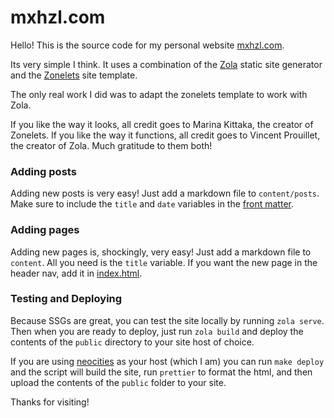 # mxhzl.com

Hello! This is the source code for my personal website [mxhzl.com](https://mxhzl.com).

Its very simple I think. It uses a combination of the [Zola](https://www.getzola.org/) static site generator and the [Zonelets](https://zonelets.net/) site template.

The only real work I did was to adapt the zonelets template to work with Zola.

If you like the way it looks, all credit goes to Marina Kittaka, the creator of Zonelets. If you like the way it functions, all credit goes to Vincent Prouillet, the creator of Zola. Much gratitude to them both!

### Adding posts

Adding new posts is very easy! Just add a markdown file to `content/posts`. Make sure to include the `title` and `date` variables in the [front matter](https://www.getzola.org/documentation/content/page/#front-matter).

### Adding pages

Adding new pages is, shockingly, very easy! Just add a markdown file to `content`. All you need is the `title` variable. If you want the new page in the header nav, add it in [index.html](https://git.mxhzl.com/mxhzl/mxhzl.com/src/branch/main/templates/index.html).

### Testing and Deploying

Because SSGs are great, you can test the site locally by running `zola serve`. Then when you are ready to deploy, just run `zola build` and deploy the contents of the `public` directory to your site host of choice.

If you are using [neocities](https://neocities.org) as your host (which I am) you can run `make deploy` and the script will build the site, run `prettier` to format the html, and then upload the contents of the `public` folder to your site.

Thanks for visiting!
